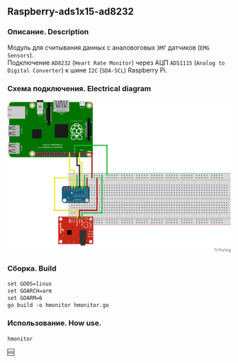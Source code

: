 ## Raspberry-ads1x15-ad8232  

### Описание. Description    
Модуль для считывания данных с аналовоговых `ЭМГ` датчиков (`EMG Sensors`).  
Подключение `AD8232` (`Heart Rate Monitor`) через АЦП `ADS1115` (`Analog to Digital Converter`) к шине `I2C` (`SDA-SCL`) Raspberry Pi. 

### Схема подключения. Electrical diagram  
![Компонентная схема](https://github.com/blablatov/gobiometrics/raw/master/scheme.png)  

### Сборка. Build  
	set GOOS=linux
	set GOARCH=arm
	set GOARM=6
	go build -o hmonitor hmonitor.go  

### Использование. How use.    
	hmonitor  
:sos:
